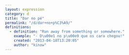 ```yaml
---
layout: expression
category: d
title: "Dar no pé"
permalink: "/d/dar+no+p%C3%A9/"
definitions:
  - definition: "Run away from something or somewhere."
    example: "- D\u00e1 no p\u00e9 que os cara chegou!"
    created: "2013-04-18T13:20:05"
    author: "kinow"
---
```

